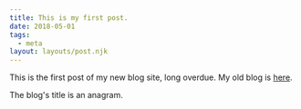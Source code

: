 ```yaml
---
title: This is my first post.
date: 2018-05-01
tags:
  - meta
layout: layouts/post.njk
---
```


This is the first post of my new blog site, long overdue. My old blog is [here](https://rendallkoski.blogspot.com/).

The blog's title is an anagram.